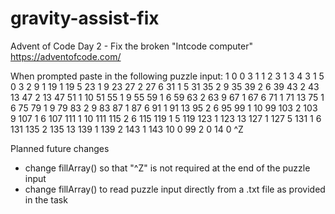 # gravity-assist-fix
Advent of Code Day 2 - Fix the broken "Intcode computer"
https://adventofcode.com/ 

When prompted paste in the following puzzle input:
1 0 0 3 1 1 2 3 1 3 4 3 1 5 0 3 2 9 1 19 1 19 5 23 1 9 23 27 2 27 6 31 1 5 31 35 2 9 35 39 2 6 39 43 2 43 13 47 2 13 47 51 1 10 51 55 1 9 55 59 1 6 59 63 2 63 9 67 1 67 6 71 1 71 13 75 1 6 75 79 1 9 79 83 2 9 83 87 1 87 6 91 1 91 13 95 2 6 95 99 1 10 99 103 2 103 9 107 1 6 107 111 1 10 111 115 2 6 115 119 1 5 119 123 1 123 13 127 1 127 5 131 1 6 131 135 2 135 13 139 1 139 2 143 1 143 10 0 99 2 0 14 0 ^Z

Planned future changes
- change fillArray() so that "^Z" is not required at the end of the puzzle input
- change fillArray() to read puzzle input directly from a .txt file as provided in the task
